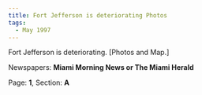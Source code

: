 ```yaml
---  
title: Fort Jefferson is deteriorating Photos  
tags:  
  - May 1997  
---  
```

  
Fort Jefferson is deteriorating. [Photos and Map.]  
  
Newspapers: **Miami Morning News or The Miami Herald**  
  
Page: **1**, Section: **A** 
